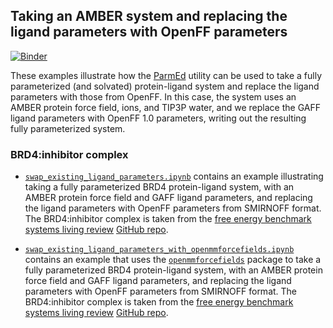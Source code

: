 ## Taking an AMBER system and replacing the ligand parameters with OpenFF parameters

[![Binder](https://mybinder.org/badge_logo.svg)](https://mybinder.org/v2/gh/openforcefield/openff-toolkit/stable?filepath=examples%2Fswap_amber_parameters%2F)

These examples illustrate how the [ParmEd](http://parmed.github.io/ParmEd/html/index.html) utility can be used to take a fully parameterized (and solvated) protein-ligand system and replace the ligand parameters with those from OpenFF. In this case, the system uses an AMBER protein force field, ions, and TIP3P water, and we replace the GAFF ligand parameters with OpenFF 1.0 parameters, writing out the resulting fully parameterized system.

### BRD4:inhibitor complex

* [`swap_existing_ligand_parameters.ipynb`](swap_existing_ligand_parameters.ipynb) contains an example illustrating taking a fully parameterized BRD4 protein-ligand system, with an AMBER protein force field and GAFF ligand parameters, and replacing the ligand parameters with OpenFF parameters from SMIRNOFF format. The BRD4:inhibitor complex is taken from the [free energy benchmark systems living review](https://www.annualreviews.org/doi/abs/10.1146/annurev-biophys-070816-033654) [GitHub repo](https://github.com/MobleyLab/benchmarksets/tree/master/input_files/BRD4).

* [`swap_existing_ligand_parameters_with_openmmforcefields.ipynb`](swap_existing_ligand_parameters_with_openmmforcefields.ipynb) contains an example that uses the [`openmmforcefields`](http://github.com/openmm/openmmforcefields) package to take a fully parameterized BRD4 protein-ligand system, with an AMBER protein force field and GAFF ligand parameters, and replacing the ligand parameters with OpenFF parameters from SMIRNOFF format. The BRD4:inhibitor complex is taken from the [free energy benchmark systems living review](https://www.annualreviews.org/doi/abs/10.1146/annurev-biophys-070816-033654) [GitHub repo](https://github.com/MobleyLab/benchmarksets/tree/master/input_files/BRD4).

